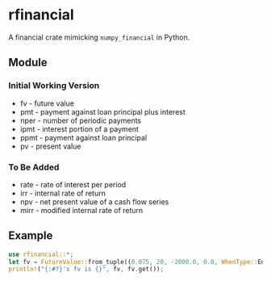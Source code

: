 # rfinancial

A financial crate mimicking `numpy_financial` in Python.

## Module

### Initial Working Version

* fv - future value
* pmt - payment against loan principal plus interest
* nper - number of periodic payments
* ipmt - interest portion of a payment
* ppmt - payment against loan principal
* pv - present value

### To Be Added

* rate - rate of interest per period
* irr - internal rate of return
* npv - net present value of a cash flow series
* mirr - modified internal rate of return

## Example

```rust
use rfinancial::*;
let fv = FutureValue::from_tuple((0.075, 20, -2000.0, 0.0, WhenType::End));
println!("{:#?}'s fv is {}", fv, fv.get());
```
